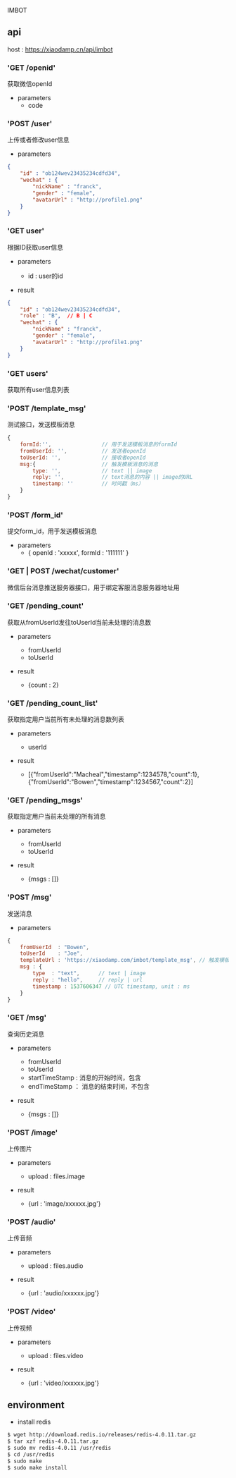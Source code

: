 IMBOT

## api

host : https://xiaodamp.cn/api/imbot

### 'GET /openid'

获取微信openId

- parameters
    - code    

### 'POST /user'

上传或者修改user信息

- parameters

```json
{
	"id" : "ob124wev23435234cdfd34",
    "wechat" : {
    	"nickName" : "franck",
    	"gender" : "female",
    	"avatarUrl" : "http://profile1.png"
    }
}
```

### 'GET user'

根据ID获取user信息

- parameters
    - id : user的id

- result

```json
{
    "id" : "ob124wev23435234cdfd34",
    "role" : "B",  // B | C
    "wechat" : {
    	"nickName" : "franck",
    	"gender" : "female",
    	"avatarUrl" : "http://profile1.png"
    }
}
```

### 'GET users'

获取所有user信息列表


### 'POST /template_msg'

测试接口，发送模板消息

```js
{
    formId:'',                // 用于发送模板消息的formId
    fromUserId: '',           // 发送者openId
    toUserId: '',             // 接收者openId
    msg:{                     // 触发模板消息的消息
        type: '',             // text || image
        reply: '',            // text消息的内容 || image的URL
        timestamp: ''         // 时间戳（ms）
    }
}
```

### 'POST /form_id'

提交form_id，用于发送模板消息

- parameters
    - { openId : 'xxxxx', formId : '111111' }

### 'GET | POST /wechat/customer'

微信后台消息推送服务器接口，用于绑定客服消息服务器地址用

### 'GET /pending_count'

获取从fromUserId发往toUserId当前未处理的消息数

- parameters
    - fromUserId
    - toUserId

- result
    - {count : 2} 

### 'GET /pending_count_list'

获取指定用户当前所有未处理的消息数列表

- parameters
    - userId

- result
    - [{"fromUserId":"Macheal","timestamp":1234578,"count":1},{"fromUserId":"Bowen","timestamp":1234567,"count":2}]

### 'GET /pending_msgs'

获取指定用户当前未处理的所有消息

- parameters
    - fromUserId
    - toUserId

- result
    - {msgs : []}

### 'POST /msg'

发送消息

- parameters

```js
{
    fromUserId  : "Bowen", 
    toUserId    : "Joe",
    templateUrl : 'https://xiaodamp.com/imbot/template_msg', // 触发模板消息时的回调地址，参见'POST /template_msg'接口
    msg : {
        type  : "text",      // text | image
        reply : "hello",     // reply | url
        timestamp : 1537606347 // UTC timestamp, unit : ms
    }
}
```

### 'GET /msg'

查询历史消息

- parameters
    - fromUserId
    - toUserId
    - startTimeStamp : 消息的开始时间，包含
    - endTimeStamp ： 消息的结束时间，不包含

- result
    - {msgs : []}

### 'POST /image'

上传图片

- parameters
    - upload : files.image

- result
    - {url : 'image/xxxxxx.jpg'}

### 'POST /audio'

上传音频

- parameters
    - upload : files.audio

- result
    - {url : 'audio/xxxxxx.jpg'}

### 'POST /video'

上传视频

- parameters
    - upload : files.video

- result
    - {url : 'video/xxxxxx.jpg'}

## environment

- install redis

```bash
$ wget http://download.redis.io/releases/redis-4.0.11.tar.gz
$ tar xzf redis-4.0.11.tar.gz
$ sudo mv redis-4.0.11 /usr/redis
$ cd /usr/redis
$ sudo make
$ sudo make install
```